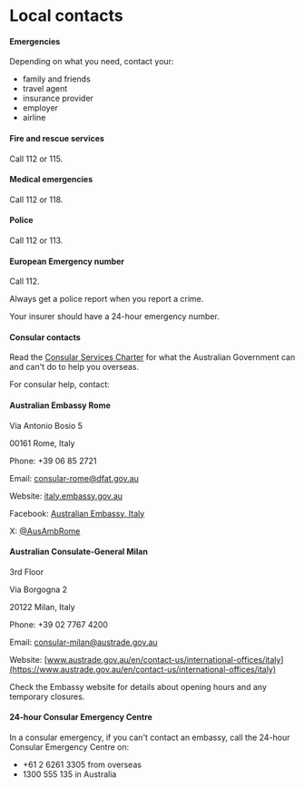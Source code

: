 # Local contacts

#### Emergencies

Depending on what you need, contact your:

* family and friends
* travel agent
* insurance provider
* employer
* airline

#### Fire and rescue services

Call 112 or 115.

#### Medical emergencies

Call 112 or 118.

#### Police

Call 112 or 113.

#### European Emergency number

Call 112.

Always get a police report when you report a crime.

Your insurer should have a 24-hour emergency number.

#### Consular contacts

Read the [Consular Services Charter](/consular-services/consular-services-charter "Consular Services Charter") for what the Australian Government can and can't do to help you overseas.

For consular help, contact:

#### Australian Embassy Rome

Via Antonio Bosio 5

00161 Rome, Italy 

Phone: +39 06 85 2721

Email: [consular-rome@dfat.gov.au](mailto:consular-rome@dfat.gov.au)

Website: [italy.embassy.gov.au](http://www.italy.embassy.gov.au/rome/home.html)

Facebook: [Australian Embassy, Italy](https://www.facebook.com/AusEmbIT/) 

X: [@AusAmbRome](https://twitter.com/AusAmbRome)

#### Australian Consulate-General Milan

3rd Floor

Via Borgogna 2

20122 Milan, Italy 

Phone: +39 02 7767 4200

Email: [consular-milan@austrade.gov.au](mailto:consular-milan@austrade.gov.au)

Website: [www.austrade.gov.au/en/contact-us/international-offices/italy](https://www.austrade.gov.au/en/contact-us/international-offices/italy)

Check the Embassy website for details about opening hours and any temporary closures.

#### 24-hour Consular Emergency Centre

In a consular emergency, if you can't contact an embassy, call the 24-hour Consular Emergency Centre on:

* +61 2 6261 3305 from overseas
* 1300 555 135 in Australia